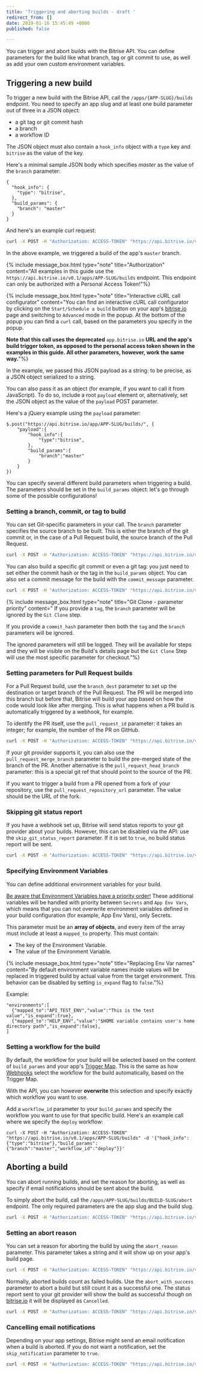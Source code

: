 ```yaml
---
title: 'Triggering and aborting builds - draft '
redirect_from: []
date: 2019-01-16 15:45:49 +0000
published: false

---
```

You can trigger and abort builds with the Bitrise API. You can define parameters for the build like what branch, tag or git commit to use, as well as add your own custom environment variables.

## Triggering a new build

To trigger a new build with the Bitrise API, call the `/apps/{APP-SLUG}/builds` endpoint. You need to specify an app slug and at least one build parameter out of three in a JSON object:

* a git tag or git commit hash
* a branch
* a workflow ID

The JSON object must also contain a `hook_info` object with a `type` key and `bitrise` as the value of the key.

Here's a minimal sample JSON body which specifies _master_ as the value of the `branch` parameter:

    {
      "hook_info": {
        "type": "bitrise",
      },
      "build_params": {
        "branch": "master"
      }
    }

And here's an example curl request:

``` bash
curl -X POST -H "Authorization: ACCESS-TOKEN" "https://api.bitrise.io/v0.1/apps/APP-SLUG/builds" -d '{"hook_info":{"type":"bitrise"},"build_params":{"branch":"master"}}'
```

In the above example, we triggered a build of the app's `master` branch.

{% include message_box.html type="note" title="Authorization" content="All examples in this guide use the `https://api.bitrise.io/v0.1/apps/APP-SLUG/builds` endpoint. This endpoint can only be authorized with a Personal Access Token!"%}

{% include message_box.html type="note" title="Interactive cURL call configurator" content="You can find an interactive cURL call configurator by clicking on the `Start/Schedule a build` button on your app's [bitrise.io](https://www.bitrise.io) page and switching to `Advanced` mode in the popup. At the bottom of the popup you can find a `curl` call, based on the parameters you specify in the popup.

**Note that this call uses the deprecated** `app.bitrise.io` **URL and the app's build trigger token, as opposed to the personal access token shown in the examples in this guide. All other parameters, however, work the same way.**"%}

In the example, we passed this JSON payload as a string: to be precise, as a JSON object serialized to a string.

You can also pass it as an object (for example, if you want to call it from JavaScript). To do so, include a root `payload` element or, alternatively, set the JSON object as the value of the `payload` POST parameter.

Here's a jQuery example using the `payload` parameter:

    $.post("https://api.bitrise.io/app/APP-SLUG/builds/", {
        "payload":{
            "hook_info":{
                "type":"bitrise",
            },
            "build_params":{
                "branch":"master"
            }
        }
    })

You can specify several different build parameters when triggering a build. The parameters should be set in the `build_params` object: let's go through some of the possible configurations!

### Setting a branch, commit, or tag to build

You can set Git-specific parameters in your call. The `branch` parameter specifies the source branch to be built. This is either the branch of the git commit or, in the case of a Pull Request build, the source branch of the Pull Request.

``` bash
curl -X POST -H "Authorization: ACCESS-TOKEN" "https://api.bitrise.io/v0.1/apps/APP-SLUG/builds" -d '{"hook_info":{"type":"bitrise"},"build_params":{"branch":"master"}}'
```

You can also build a specific git commit or even a git tag: you just need to set either the commit hash or the tag in the `build_params` object. You can also set a commit message for the build with the `commit_message` parameter.

``` bash
curl -X POST -H "Authorization: ACCESS-TOKEN" "https://api.bitrise.io/v0.1/apps/APP-SLUG/builds" -d '{"hook_info":{"type":"bitrise"},"build_params":{"commit_hash":"0000ffffeeeee", "commit_message":"testing"}}'
```

{% include message_box.html type="note" title="Git Clone - parameter priority" content=" If you provide a `tag`, the `branch` parameter will be ignored by the `Git Clone` step.

If you provide a `commit_hash` parameter then both the `tag` and the `branch` parameters will be ignored.

The ignored parameters will still be logged. They will be available for steps and they will be visible on the Build's details page but the `Git Clone` Step will use the most specific parameter for checkout."%}

### Setting parameters for Pull Request builds

For a Pull Request build, use the `branch_dest` parameter to set up the destination or target branch of the Pull Request. The PR will be merged into this branch but before that, Bitrise will build your app based on how the code would look like after merging. This is what happens when a PR build is automatically triggered by a webhook, for example.

To identify the PR itself, use the `pull_request_id` parameter: it takes an integer; for example, the number of the PR on GitHub.

``` bash
curl -X POST -H "Authorization: ACCESS-TOKEN" "https://api.bitrise.io/v0.1/apps/APP-SLUG/builds" -d '{"hook_info":{"type":"bitrise"},"build_params":{"branch": "the-pr-branch", "branch_dest":"master", "pull_request_id": 133, "commit_hash": "fffff000000eeeeee"}}'
```

If your git provider supports it, you can also use the `pull_request_merge_branch` parameter to build the pre-merged state of the branch of the PR. Another alternative is the `pull_request_head_branch` parameter: this is a special git ref that should point to the source of the PR.

If you want to trigger a build from a PR opened from a fork of your repository, use the `pull_request_repository_url` parameter. The value should be the URL of the fork.

### Skipping git status report

If you have a webhook set up, Bitrise will send status reports to your git provider about your builds. However, this can be disabled via the API: use the `skip_git_status_report` parameter. If it is set to `true`, no build status report will be sent.

``` bash
curl -X POST -H "Authorization: ACCESS-TOKEN" "https://api.bitrise.io/v0.1/apps/APP-SLUG/builds" -d '{"hook_info":{"type":"bitrise"},"build_params":{"branch": "the-pr-branch", "branch_dest":"master", "pull_request_id": 133, "skip_git_status_report": "true"}}'
```

### Specifying Environment Variables

You can define additional environment variables for your build.

[Be aware that Environment Variables have a priority order!](/bitrise-cli/most-important-concepts/#availability-order-of-environment-variables) These additional variables will be handled with priority between `Secrets` and `App Env Vars`, which means that you can not overwrite environment variables defined in your build configuration (for example, App Env Vars), only Secrets.

This parameter must be an **array of objects**, and every item of the array must include at least a `mapped_to` property. This must contain:

* The key of the Environment Variable.
* The value of the Environment Variable.

{% include message_box.html type="note" title="Replacing Env Var names" content="By default environment variable names inside values will be replaced in triggered build by actual value from the target environment. This behavior can be disabled by setting `is_expand` flag to `false`."%}

Example:

    "environments":[
      {"mapped_to":"API_TEST_ENV","value":"This is the test value","is_expand":true},
      {"mapped_to":"HELP_ENV","value":"$HOME variable contains user's home directory path","is_expand":false},
    ]

### Setting a workflow for the build

By default, the workflow for your build will be selected based on the content of `build_params` and your app's [Trigger Map](/webhooks/trigger-map/). This is the same as how [Webhooks](/webhooks/) select the workflow for the build automatically, based on the Trigger Map.

With the API, you can however **overwrite** this selection and specify exactly which workflow you want to use.

Add a `workflow_id` parameter to your `build_params` and specify the workflow you want to use for that specific build. Here's an example call where we specify the `deploy` workflow:

    curl -X POST -H "Authorization: ACCESS-TOKEN" "https://api.bitrise.io/v0.1/apps/APP-SLUG/builds" -d '{"hook_info":{"type":"bitrise"},"build_params":{"branch":"master","workflow_id":"deploy"}}'

## Aborting a build

You can abort running builds, and set the reason for aborting, as well as specify if email notifications should be sent about the build.

To simply abort the build, call the `/apps/APP-SLUG/builds/BUILD-SLUG/abort` endpoint. The only required parameters are the app slug and the build slug.

```bash
curl -X POST -H "Authorization: ACCESS-TOKEN" "https://api.bitrise.io/v0.1/apps/APP-SLUG/builds/BUILD-SLUG/abort"
```

### Setting an abort reason

You can set a reason for aborting the build by using the `abort_reason` parameter. This parameter takes a string and it will show up on your app's build page.

```bash
curl -X POST -H "Authorization: ACCESS-TOKEN" "https://api.bitrise.io/v0.1/apps/APP-SLUG/builds/BUILD-SLUG/abort" -d '{"abort_reason": "aborted for a reason"}'
```

Normally, aborted builds count as failed builds. Use the `abort_with_success` parameter to abort a build but still count it as a successful one. The status report sent to your git provider will show the build as successful though on [bitrise.io](https://www.bitrise.io) it will be displayed as `Cancelled`.

```bash
curl -X POST -H "Authorization: ACCESS-TOKEN" "https://api.bitrise.io/v0.1/apps/APP-SLUG/builds/BUILD-SLUG/abort" -d '{"abort_with_success": true}'
```

### Cancelling email notifications

Depending on your app settings, Bitrise might send an email notification when a build is aborted. If you do not want a notification, set the `skip_notification` parameter to `true`.

```bash
curl -X POST -H "Authorization: ACCESS-TOKEN" "https://api.bitrise.io/v0.1/apps/APP-SLUG/builds/BUILD-SLUG/abort" -d '{"skip_notification": true}'
```